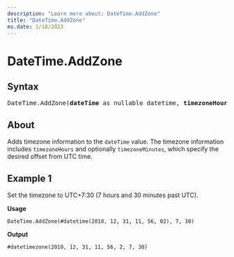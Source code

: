 ```yaml
---
description: "Learn more about: DateTime.AddZone"
title: "DateTime.AddZone"
ms.date: 1/18/2023
---
```

# DateTime.AddZone

## Syntax

<pre>
DateTime.AddZone(<b>dateTime</b> as nullable datetime, <b>timezoneHours</b> as number, optional <b>timezoneMinutes</b> as nullable number) as nullable datetimezone
</pre>
  
## About

Adds timezone information to the `dateTime` value. The timezone information includes `timezoneHours` and optionally `timezoneMinutes`, which specify the desired offset from UTC time.

## Example 1

Set the timezone to UTC+7:30 (7 hours and 30 minutes past UTC).

**Usage**

```powerquery-m
DateTime.AddZone(#datetime(2010, 12, 31, 11, 56, 02), 7, 30)
```

**Output**

`#datetimezone(2010, 12, 31, 11, 56, 2, 7, 30)`
